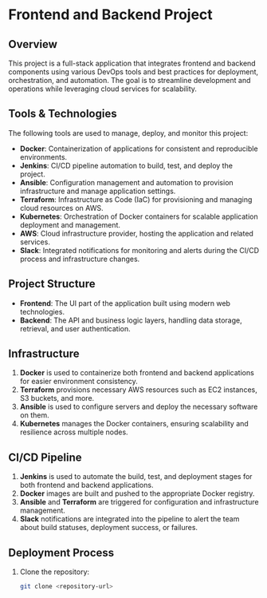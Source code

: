 # Frontend and Backend Project

## Overview
This project is a full-stack application that integrates frontend and backend components using various DevOps tools and best practices for deployment, orchestration, and automation. The goal is to streamline development and operations while leveraging cloud services for scalability.

## Tools & Technologies
The following tools are used to manage, deploy, and monitor this project:

- **Docker**: Containerization of applications for consistent and reproducible environments.
- **Jenkins**: CI/CD pipeline automation to build, test, and deploy the project.
- **Ansible**: Configuration management and automation to provision infrastructure and manage application settings.
- **Terraform**: Infrastructure as Code (IaC) for provisioning and managing cloud resources on AWS.
- **Kubernetes**: Orchestration of Docker containers for scalable application deployment and management.
- **AWS**: Cloud infrastructure provider, hosting the application and related services.
- **Slack**: Integrated notifications for monitoring and alerts during the CI/CD process and infrastructure changes.

## Project Structure
- **Frontend**: The UI part of the application built using modern web technologies.
- **Backend**: The API and business logic layers, handling data storage, retrieval, and user authentication.

## Infrastructure
1. **Docker** is used to containerize both frontend and backend applications for easier environment consistency.
2. **Terraform** provisions necessary AWS resources such as EC2 instances, S3 buckets, and more.
3. **Ansible** is used to configure servers and deploy the necessary software on them.
4. **Kubernetes** manages the Docker containers, ensuring scalability and resilience across multiple nodes.

## CI/CD Pipeline
1. **Jenkins** is used to automate the build, test, and deployment stages for both frontend and backend applications.
2. **Docker** images are built and pushed to the appropriate Docker registry.
3. **Ansible** and **Terraform** are triggered for configuration and infrastructure management.
4. **Slack** notifications are integrated into the pipeline to alert the team about build statuses, deployment success, or failures.

## Deployment Process
1. Clone the repository:
   ```bash
   git clone <repository-url>
